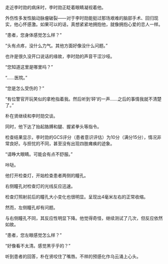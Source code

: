 走近李时勋的病床时，李时勋正眨着眼睛凝视着他。

外伤性多发性脑动脉瘤破裂——对于李时勋能挺过那场艰难的脑部手术、回归现实，他心怀感激。如果可以的话，真想紧紧地拥抱他，就像拥抱心爱的恋人一样。

“患者，您身体感觉怎么样？”

“头有点疼，没什么力气。其他方面好像没什么问题。”

也许是很久没开口说话的缘故，李时勋的声音干涩沙哑。

“您知道这里是哪里吗？”

“……医院。”

“您是怎么受伤的？”

“有位警官开玩笑似的拿枪指着我。然后听到‘砰’的一声……之后的事情我就不清楚了。”

朴在贤继续和李时勋交谈。

同时，他下达了抬起胳膊和腿、握紧拳头等指令。

检查结果显示，李时勋的GCS评分（患者意识评估）为10分（满分15分），情况非常良好。与担忧的不同，甚至没有出现四肢瘫痪的迹象。

“请睁大眼睛。可能会有点不舒服。”

咔哒。

他打开检查灯，开始检查患者两侧的瞳孔。

右侧瞳孔对检查灯的光线反应迅速。

检查灯照射前后的瞳孔大小变化也很明显。呈现出4毫米左右的正常收缩。

然而，左侧瞳孔却有问题。

与右侧瞳孔不同，其反应性明显下降。他觉得奇怪，继续测试了几次，但反应依然如故。

“患者，您左眼感觉怎么样？”

“好像看不太清。感觉黑乎乎的？”

听到患者的回答，朴在贤咬住了嘴唇。不祥的预感化作乌云涌上心头。